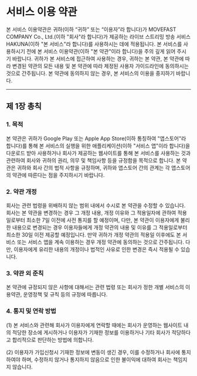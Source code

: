 # 서비스 이용 약관

본 서비스 이용약관은 귀하(이하 “귀하” 또는 “이용자”라 합니다)가 MOVEFAST COMPANY Co., Ltd.(이하 "회사"라 합니다)가 제공하는 라이브 스트리밍 방송 서비스 HAKUNA(이하 "본 서비스"라 합니다)를 사용하시는 데에 적용됩니다. 본 서비스를 사용하시기 전에 본 서비스 이용약관(이하 "본 약관"이라 합니다)을 주의 깊게 읽어 주시기 바랍니다. 귀하가 본 서비스에 접근하여 사용하는 경우, 귀하는 본 약관, 본 약관에 따라 변경된 약관의 모든 내용 및 본 약관에 따라 제정된 사용자 가이드라인에 동의하시는 것으로 간주됩니다. 본 약관에 동의하지 않는 경우, 본 서비스의 이용을 중지하기 바랍니다.

---

## 제 1장 총칙

### 1. 목적

본 약관은 귀하가 Google Play 또는 Apple App Store(이하 통칭하여 "앱스토어"라 합니다)를 통해 본 서비스의 실행을 위한 애플리케이션(이하 "서비스 앱"이라 합니다)을 다운로드 받아 사용하거나 회사가 제공하는 웹사이트를 통해 본 서비스를 사용하는 것과 관련하여 회사와 귀하의 권리, 의무 및 책임사항 등을 규정함을 목적으로 합니다. 본 약관은 귀하와 회사 간의 법적 사항을 규정하며, 귀하와 앱스토어 간의 관계는 각 앱스토어의 약관에 따른다는 점을 주지하시기 바랍니다.

### 2. 약관 개정

회사는 관련 법령을 위배하지 않는 범위 내에서 수시로 본 약관을 수정할 수 있습니다. 회사는 본 약관을 변경하는 경우 그 개정 내용, 개정 이유와 그 적용일자에 관하여 적용일로부터 최소한 7일 이전에 사전 통지를 할 예정이며, 다만, 본 약관이 이용자에게 불리한 내용으로 변경되는 경우 이용자들에게 개정 약관의 내용 및 이유를 그 적용일로부터 최소한 30일 이전 제공할 예정입니다. 만약 귀하가 개정 약관의 적용일 이후에도 본 서비스 또는 서비스 앱을 계속 이용하는 경우 개정 약관에 동의하는 것으로 간주됩니다. 다만, 이용자에게 유리한 내용의 개정이나 법적인 사유로 인한 변경은 즉시 적용될 수 있습니다.

### 3. 약관 외 준칙

본 약관에 규정되지 않은 사항에 대해서는 관련 법령 또는 회사가 정한 개별 서비스의 이용약관, 운영정책 및 규칙 등의 규정에 따릅니다.

### 4. 통지 및 연락 방법

(1) 본 서비스와 관련해 회사가 이용자에게 연락할 때에는 회사가 운영하는 웹사이트 내의 적당한 장소에 게시하거나 이용자가 기재한 정보를 이용하거나 기타 회사가 적당하다고 합리적으로 판단하는 방법에 의합니다.

(2) 이용자가 가입신청시 기재한 정보에 변동이 생긴 경우, 이를 수정하거나 회사에 통지하여야 하며, 수정하지 않거나 통지하지 않음으로 인한 불이익에 대하여 회사는 책임지지 않습니다.
